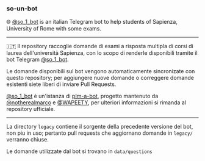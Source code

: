 ### so-un-bot

🌐 [@so_1_bot](https://t.me/so_1_bot) is an italian Telegram bot to help students of Sapienza, University of Rome with some exams.

---
🇮🇹 Il repository raccoglie domande di esami a risposta multipla di corsi di laurea dell'università Sapienza, con lo scopo di renderle disponibili tramite il bot Telegram [@so_1_bot](https://t.me/so_1_bot).

Le domande disponibili sul bot vengono automaticamente sincronizate con questo repository; per aggiungere nuove domande o correggere domande esistenti siete liberi di inviare Pull Requests.

[@so_1_bot](https://t.me/so_1_bot) è un'istanza di [pIm-a-bot](https://github.com/WAPEETY/pIm-a-bot), progetto mantenuto da [@notherealmarco](https://github.com/notherealmarco) e [@WAPEETY](https://github.com/WAPEETY), per ulteriori informazioni si rimanda al repository ufficiale.

---
La directory `legacy` contiene il sorgente della precedente versione del bot, non piu in uso; pertanto pull requests che aggiornano domande in `legacy/` verranno chiuse.

Le domande utilizzate dal bot si trovano in `data/questions`
